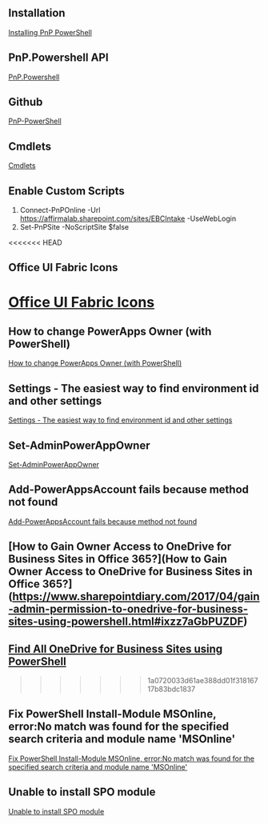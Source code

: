 ## Installation
[Installing PnP PowerShell](https://pnp.github.io/powershell/articles/installation.html)

## PnP.Powershell API
[PnP.Powershell](https://docs.microsoft.com/en-us/powershell/module/sharepoint-pnp/?view=sharepoint-ps)

## Github
[PnP-PowerShell](https://github.com/pnp/PnP-PowerShell)

## Cmdlets
[Cmdlets](https://pnp.github.io/powershell/cmdlets/Add-PnPAlert.html)

## Enable Custom Scripts
1. Connect-PnPOnline -Url https://affirmalab.sharepoint.com/sites/EBCIntake -UseWebLogin
2. Set-PnPSite -NoScriptSite $false

<<<<<<< HEAD
## Office UI Fabric Icons
[Office UI Fabric Icons](https://uifabricicons.azurewebsites.net/)
=======
## How to change PowerApps Owner (with PowerShell)
[How to change PowerApps Owner (with PowerShell)](http://www.evrenayan.net/how-to-change-powerapps-owner-with-powershell/)

## Settings - The easiest way to find environment id and other settings
[Settings - The easiest way to find environment id and other settings](http://powerappsguide.com/blog/post/easiest-way-to-find-environment-id-and-other-settings)

## Set-AdminPowerAppOwner
[Set-AdminPowerAppOwner](https://docs.microsoft.com/en-us/powershell/module/microsoft.powerapps.administration.powershell/set-adminpowerappowner?view=pa-ps-latest)

## Add-PowerAppsAccount fails because method not found
[Add-PowerAppsAccount fails because method not found](https://powerusers.microsoft.com/t5/Power-Apps-Governance-and/Add-PowerAppsAccount-fails-because-method-not-found/td-p/267037)

## [How to Gain Owner Access to OneDrive for Business Sites in Office 365?](How to Gain Owner Access to OneDrive for Business Sites in Office 365?](https://www.sharepointdiary.com/2017/04/gain-admin-permission-to-onedrive-for-business-sites-using-powershell.html#ixzz7aGbPUZDF)

## [Find All OneDrive for Business Sites using PowerShell](https://www.sharepointdiary.com/2018/04/find-all-onedrive-site-collections-in-sharepoint-online-using-powershell.html#ixzz7aGbg4Y62)
>>>>>>> 1a0720033d61ae388dd01f31816717b83bdc1837

## Fix PowerShell Install-Module MSOnline, error:No match was found for the specified search criteria and module name 'MSOnline'
[Fix PowerShell Install-Module MSOnline, error:No match was found for the specified search criteria and module name 'MSOnline'](https://www.sccm.ie/how-to/98-fix-powershell-install-module-msonline-error-no-match-was-found-for-the-specified-search-criteria-and-module-name-msonline)

## Unable to install SPO module
[Unable to install SPO module](https://community.spiceworks.com/topic/2273785-unable-to-install-spo-module)
